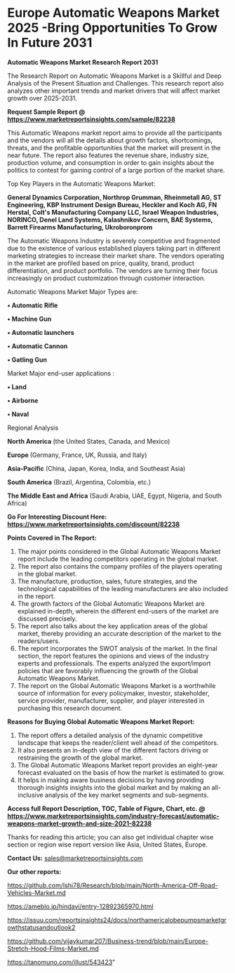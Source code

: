 # Europe Automatic Weapons Market 2025 -Bring Opportunities To Grow In Future 2031

<strong>Automatic Weapons Market Research Report 2031</strong>

The Research Report on Automatic Weapons Market is a Skillful and Deep Analysis of the Present Situation and Challenges. This research report also analyzes other important trends and market drivers that will affect market growth over 2025-2031.

<strong>Request Sample Report @ <a href=https://www.marketreportsinsights.com/sample/82238>https://www.marketreportsinsights.com/sample/82238</a></strong>

This Automatic Weapons market report aims to provide all the participants and the vendors will all the details about growth factors, shortcomings, threats, and the profitable opportunities that the market will present in the near future. The report also features the revenue share, industry size, production volume, and consumption in order to gain insights about the politics to contest for gaining control of a large portion of the market share.

Top Key Players in the Automatic Weapons Market:

<strong>General Dynamics Corporation, Northrop Grumman, Rheinmetall AG, ST Engineering, KBP Instrument Design Bureau, Heckler and Koch AG, FN Herstal, Colt's Manufacturing Company LLC, Israel Weapon Industries, NORINCO, Denel Land Systems, Kalashnikov Concern, BAE Systems, Barrett Firearms Manufacturing, Ukroboronprom</strong>

The Automatic Weapons Industry is severely competitive and fragmented due to the existence of various established players taking part in different marketing strategies to increase their market share. The vendors operating in the market are profiled based on price, quality, brand, product differentiation, and product portfolio. The vendors are turning their focus increasingly on product customization through customer interaction.

Automatic Weapons Market Major Types are:

<strong>• Automatic Rifle

• Machine Gun

• Automatic launchers

• Automatic Cannon

• Gatling Gun</strong>

Market Major end-user applications :

<strong>• Land

• Airborne

• Naval</strong>

Regional Analysis

</u><strong><b>North America</b></strong> (the United States, Canada, and Mexico)

<strong><b>Europe </b></strong>(Germany, France, UK, Russia, and Italy)

<strong><b>Asia-Pacific</b></strong> (China, Japan, Korea, India, and Southeast Asia)

<strong><b>South America</b></strong> (Brazil, Argentina, Colombia, etc.)

<strong><b>The Middle East and Africa</b></strong> (Saudi Arabia, UAE, Egypt, Nigeria, and South Africa)

<strong>Go For Interesting Discount Here: <a href=https://www.marketreportsinsights.com/discount/82238>https://www.marketreportsinsights.com/discount/82238</a></strong>

<strong>Points Covered in The Report:</strong>
<ol>
  <li>The major points considered in the Global Automatic Weapons Market report include the leading competitors operating in the global market.</li>
  <li>The report also contains the company profiles of the players operating in the global market.</li>
  <li>The manufacture, production, sales, future strategies, and the technological capabilities of the leading manufacturers are also included in the report.</li>
  <li>The growth factors of the Global Automatic Weapons Market are explained in-depth, wherein the different end-users of the market are discussed precisely.</li>
  <li>The report also talks about the key application areas of the global market, thereby providing an accurate description of the market to the readers/users.</li>
  <li>The report incorporates the SWOT analysis of the market. In the final section, the report features the opinions and views of the industry experts and professionals. The experts analyzed the export/import policies that are favorably influencing the growth of the Global Automatic Weapons Market.</li>
  <li>The report on the Global Automatic Weapons Market is a worthwhile source of information for every policymaker, investor, stakeholder, service provider, manufacturer, supplier, and player interested in purchasing this research document.</li>
</ol>
<strong>Reasons for Buying Global Automatic Weapons Market Report:</strong>

<ol>
  <li>The report offers a detailed analysis of the dynamic competitive landscape that keeps the reader/client well ahead of the competitors.</li>
  <li>It also presents an in-depth view of the different factors driving or restraining the growth of the global market.</li>
  <li>The Global Automatic Weapons Market report provides an eight-year forecast evaluated on the basis of how the market is estimated to grow.</li>
  <li>It helps in making aware business decisions by having providing thorough insights insights into the global market and by making an all-inclusive analysis of the key market segments and sub-segments.</li>
</ol>
<strong>Access full Report Description, TOC, Table of Figure, Chart, etc. @ <a href=https://www.marketreportsinsights.com/industry-forecast/automatic-weapons-market-growth-and-size-2021-82238>https://www.marketreportsinsights.com/industry-forecast/automatic-weapons-market-growth-and-size-2021-82238</a></strong>


Thanks for reading this article; you can also get individual chapter wise section or region wise report version like Asia, United States, Europe.

<strong>Contact Us:</strong>
sales@marketreportsinsights.com

<strong>Our other reports:</strong>

<a href=https://github.com/Ishi78/Research/blob/main/North-America-Off-Road-Vehicles-Market.md>https://github.com/Ishi78/Research/blob/main/North-America-Off-Road-Vehicles-Market.md</a>

<a href=https://ameblo.jp/hindavi/entry-12892365970.html>https://ameblo.jp/hindavi/entry-12892365970.html</a>

<a href=https://issuu.com/reportsinsights24/docs/northamericalobepumpsmarketgrowthstatusandoutlook2>https://issuu.com/reportsinsights24/docs/northamericalobepumpsmarketgrowthstatusandoutlook2</a>

<a href=https://github.com/vijaykumar207/Business-trend/blob/main/Europe-Stretch-Hood-Films-Market.md>https://github.com/vijaykumar207/Business-trend/blob/main/Europe-Stretch-Hood-Films-Market.md</a>

<a href=https://tanomuno.com/illust/543423>https://tanomuno.com/illust/543423</a>"
